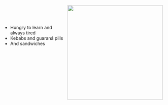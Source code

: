 <img  align="right" src="https://i.pinimg.com/originals/12/01/90/1201906dcf2eef9d5197c650dc3af91e.gif" height="300">

<br/><br/>    
- Hungry to learn and always tired
- Kebabs and guaraná pills
- And sandwiches
<!--
**Dauriel/Dauriel** is a ✨ _special_ ✨ repository because its `README.md` (this file) appears on your GitHub profile.

Here are some ideas to get you started:

- 🔭 I’m currently working on ...
- 🌱 I’m currently learning ...
- 👯 I’m looking to collaborate on ...
- 🤔 I’m looking for help with ...
- 💬 Ask me about ...
- 📫 How to reach me: ...
- 😄 Pronouns: ...
- ⚡ Fun fact: ...
-->
